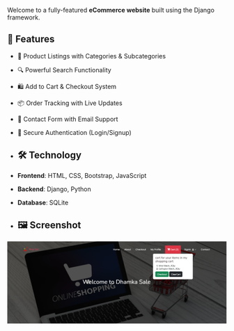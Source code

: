 Welcome to a fully-featured **eCommerce website** built using the Django framework. 

## 🚀 Features

- 🧾 Product Listings with Categories & Subcategories
- 🔍 Powerful Search Functionality
- 🛍️ Add to Cart & Checkout System
- 📦 Order Tracking with Live Updates
- 📧 Contact Form with Email Support
- 🔐 Secure Authentication (Login/Signup)

- ## 🛠️ Technology

- **Frontend**: HTML, CSS, Bootstrap, JavaScript 
- **Backend**: Django, Python  
- **Database**: SQLite

- ## 🖼️ Screenshot

![Homepage](images/output.png)

